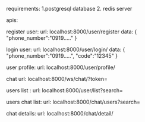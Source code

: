 requirements: 1.postgresql database 2. redis server

apis:

register user:        url: localhost:8000/user/register          data: { "phone_number":"0919....." }

login user:           url: localhost:8000/user/login/            data: { "phone_number":"0919.....", "code":"12345" }

user profile:         url: localhost:8000/user/profile/

chat     url: localhost:8000/ws/chat/<token-chat>?token=<jwt-token>

users list :        url: localhost:8000/user/list?search=

users chat list:          url: localhost:8000/chat/users?search= 

chat details:     url: localhost:8000/chat/detail/

